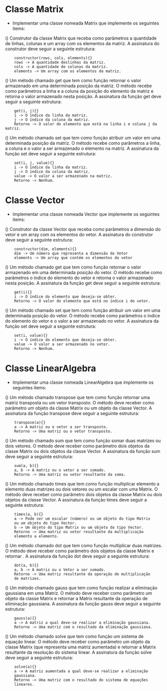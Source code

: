 # Classe Matrix
- Implementar uma classe nomeada Matrix que implemente os seguintes items:

() Construtor da classe Matrix que receba como parâmetros a quantidade de linhas, colunas e um array com os elementos da matriz. A assinatura do construtor deve seguir a seguinte estrutura:

```
    constructor(rows, cols, elements){}
    rows -> A quantidade deslinhas da matriz.
    cols -> A quantidade de colunas da matriz.
    elements -> Um array com os elementos da matriz.
```

() Um método chamado get que tem como função retornar o valor armazenado em uma determinada posição da matriz. O método recebe como parâmetros a linha e a coluna da posição do elemento da matriz e retorna o valor armazenado nesta posição. A assinatura da função get deve seguir a seguinte estrutura:

```
    get(i, j){}
    i -> O índice da linha da matriz.
    j -> O índice da coluna da matriz.
    Retorno -> O valor do elemento que está na linha i e coluna j da matriz.
```

() Um método chamado set que tem como função atribuir um valor em uma determinada posição da matriz. O método recebe como parâmetros a linha, a coluna e o valor a ser armazenado o elemento na matriz. A assinatura da função set deve seguir a seguinte estrutura:

```
    set(i, j, value){}
    i -> O índice da linha da matriz.
    j -> O índice da coluna da matriz.
    value -> O valor a ser armazenado na matriz.
    Retorno -> Nenhum.
```

# Classe Vector
- Implementar uma classe nomeada Vector que implemente os seguintes items:

() Construtor da classe Vector que receba como parâmetros a dimensão do vetor e um array com os elementos do vetor. A assinatura do construtor deve seguir a seguinte estrutura:

```
    constructor(dim, elements){}
    dim -> Um número que representa a dimensão do Vetor
    elements -> Um array que contém os elementos do vetor
```

() Um método chamado get que tem como função retornar o valor armazenado em uma determinada posição do vetor. O método recebe como parâmetros o índice do elemento do vetor e retorna o valor armazenado nesta posição. A assinatura da função get deve seguir a seguinte estrutura:

```
    get(i){}
    i -> O índice do elemento que deseja-se obter.
    Retorno -> O valor do elemento que está no índice i do vetor.
```

() Um método chamado set que tem como função atribuir um valor em uma determinada posição do vetor. O método recebe como parâmetros o índice do elemento do vetor e o valor a ser armazenado no vetor. A assinatura da função set deve seguir a seguinte estrutura:

```
    set(i, value){}
    i -> O índice do elemento que deseja-se obter.
    value -> O valor a ser armazenado no vetor.
    Retorno -> Nenhum.
```

# Classe LinearAlgebra
- Implementar uma classe nomeada LinearAlgebra que implemente os seguintes items:

() Um método chamado transpose que tem como função retornar uma matriz transposta ou um vetor transposto. O método deve receber como parâmetro um objeto da classe Matrix ou um objeto da classe Vector. A assinatura da função transpose deve seguir a seguinte estrutura:

```
    transpose(a){}
    a -> A matriz ou o vetor a ser transposto.
    Retorno -> Uma matriz ou o vetor transposto.
```

() Um método chamado sum que tem como função somar duas matrizes ou dois vetores. O método deve receber como parâmetro dois objetos da classe Matrix ou dois objetos da classe Vector. A assinatura da função sum deve seguir a seguinte estrutura:

```
    sum(a, b){}
    a, b -> A matriz ou o vetor a ser somado.
    Retorno -> Uma matriz ou vetor resultante da soma.
```

() Um método chamado times que tem como função multiplicar elemento a elemento duas matrizes ou dois vetores ou um escalar com uma Matrix. O método deve receber como parâmetro dois objetos da classe Matrix ou dois objetos da classe Vector. A assinatura da função times deve seguir a seguinte estrutura:

```
    times(a, b){}
    a -> Pode ser um escalar (número) ou um objeto do tipo Matrix
    ou um objeto do tipo Vector.
    b -> Um objeto do tipo Matrix ou um objeto do tipo Vector.
    Retorno -> Uma matriz ou vetor resultante da multiplicação
    elemento a elemento.
```

() Um método chamado dot que tem como função multiplicar duas matrizes. O método deve receber como parâmetro dois objetos da classe Matrix e retornar . A assinatura da função dot deve seguir a seguinte estrutura:

```
    dot(a, b){}
    a, b -> A matriz ou o Vetor a ser somado.
    Retorno -> Uma matriz resultante da operação de multiplicação
    de matrizes.
```

() Um método chamado gauss que tem como função realizar a eliminação gaussiana em uma Matriz. O método deve receber como parâmetro um objeto da classe Matrix e retornar a Matrix resultante da operação de eliminação gaussiana. A assinatura da função gauss deve seguir a seguinte estrutura:

```
    gauss(a){}
    a -> A matriz a qual deve-se realizar a eliminação gaussiana.
    Retorno -> Uma matriz com o resultado da eliminação gaussiana.
```

() Um método chamado solve que tem como função um sistema de equação linear. O método deve receber como parâmetro um objeto da classe Matrix (que representa uma matriz aumentada) e retornar a Matrix resultante da resolução do sistema linear. A assinatura da função solve deve seguir a seguinte estrutura:

```
    solve(a){}
    a -> A matriz aumentada a qual deve-se realizar a eliminação
    gaussiana.
    Retorno -> Uma matriz com o resultado do sistema de equações
    lineares.
```